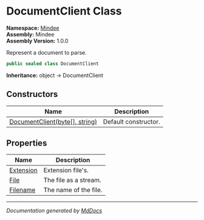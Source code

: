 ﻿<!--  
  <auto-generated>   
    The contents of this file were generated by a tool.  
    Changes to this file may be list if the file is regenerated  
  </auto-generated>   
-->

# DocumentClient Class

**Namespace:** [Mindee](../index.md)  
**Assembly:** Mindee  
**Assembly Version:** 1.0.0

Represent a document to parse.

```csharp
public sealed class DocumentClient
```

**Inheritance:** object → DocumentClient

## Constructors

| Name                                                      | Description          |
| --------------------------------------------------------- | -------------------- |
| [DocumentClient(byte\[\], string)](constructors/index.md) | Default constructor. |

## Properties

| Name                                 | Description           |
| ------------------------------------ | --------------------- |
| [Extension](properties/Extension.md) | Extension file's.     |
| [File](properties/File.md)           | The file as a stream. |
| [Filename](properties/Filename.md)   | The name of the file. |

___

*Documentation generated by [MdDocs](https://github.com/ap0llo/mddocs)*
